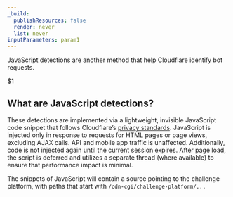 ```yaml
---
_build:
  publishResources: false
  render: never
  list: never
inputParameters: param1
---
```


JavaScript detections are another method that help Cloudflare identify bot requests.

$1

## What are JavaScript detections?

These detections are implemented via a lightweight, invisible JavaScript code snippet that follows Cloudflare’s [privacy standards](https://www.cloudflare.com/privacypolicy/). JavaScript is injected only in response to requests for HTML pages or page views, excluding AJAX calls. API and mobile app traffic is unaffected. Additionally, code is not injected again until the current session expires. After page load, the script is deferred and utilizes a separate thread (where available) to ensure that performance impact is minimal.

The snippets of JavaScript will contain a source pointing to the challenge platform, with paths that start with `/cdn-cgi/challenge-platform/...`
